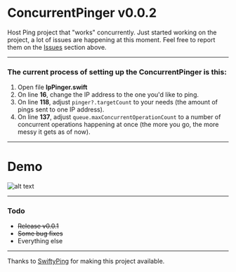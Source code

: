 # ConcurrentPinger v0.0.2

Host Ping project that "works" concurrently. Just started working on the project, a lot of issues are happening at this moment. Feel free to report them on the [Issues](https://github.com/krispis1/ConcurrentPinger/issues) section above.

---

### The current process of setting up the ConcurrentPinger is this:
1. Open file **IpPinger.swift**
2. On line **16**, change the IP address to the one you'd like to ping.
3. On line **118**, adjust `pinger?.targetCount` to your needs (the amount of pings sent to one IP address).
4. On line **137**, adjust `queue.maxConcurrentOperationCount` to a number of concurrent operations happening at once (the more you go, the more messy it gets as of now).

---

# Demo

![alt text](https://media.giphy.com/media/ZIM4Q7YLxZsjFvyezi/giphy.gif)

---

### Todo
- ~~Release v0.0.1~~
- ~~Some bug fixes~~
- Everything else

---

Thanks to [SwiftyPing](https://github.com/samiyr/SwiftyPing) for making this project available.
